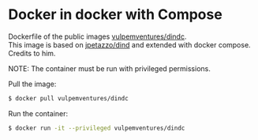 # Docker in docker with Compose

Dockerfile of the public images [vulpemventures/dindc](https://hub.docker.com/r/vulpemventures/dindc).  
This image is based on [jpetazzo/dind](https://github.com/jpetazzo/dind) and extended with docker compose. Credits to him.

NOTE: The container must be run with privileged permissions.

Pull the image:

```bash
$ docker pull vulpemventures/dindc
```

Run the container:

```bash
$ docker run -it --privileged vulpemventures/dindc
```